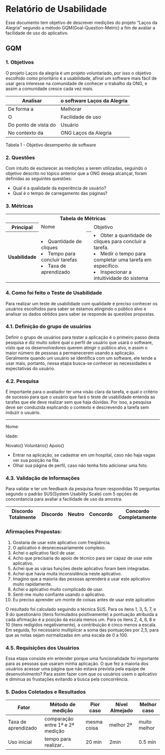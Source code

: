 # Relatório de Usabilidade
Esse documento tem objetivo de descrever medições do projeto “Laços da Alegria” segundo a método GQM(Goal-Question-Metric) a fim de avaliar a facilidade de uso do aplicativo. 
## GQM
### 1. Objetivos
O projeto Laços da alegria é um projeto voluntariado, por isso o objetivo escolhido como prioritário é a usabilidade, afinal um software mais fácil de usar gera interesse na comunidade de conhecer o trabalho da ONG, e assim a comunidade cresce cada vez mais. 


|Analisar             |o software Laços da Alegria|
|---------------------|---------------------------|
|De forma a           |Melhorar                   |
|O                    |Facilidade de uso          |
|Do ponto de vista do |Usuário                    |
|No contexto da       |ONG Laços da Alegria       |

Tabela 1 - Objetivo desempenho de software

### 2. Questões
Com intuito de esclarecer as medições a serem utilizadas, seguindo o objetivo descrito no tópico anterior que a ONG deseja alcançar, foram definidas as seguintes questões:  
* Qual é a qualidade da experiência de usuário?
* Qual é o tempo de carregamento das páginas? 
	
### 3. Métricas

<table>
  <tbody><tr>
    <th colspan="4">Tabela de Métricas</th>
  </tr>
 
 <tr>
 </tr>
<tr>
    <th colspan="1">Principal</th>
   <td colspan="2"> Nome 
  </td>
  <td colspan="2"> Objetivo 
  </td>
</tr>
<tr>
    <th >Usabilidade</th>
   <td  center> 
      <li> Quantidade de cliques </li>
      <li> Tempo para concluir tarefas</li>
      <li> Taxa de aprendizado</li>
  </td>

  <th ></th>
   <td  center> 
      <li> Obter a quantidade de cliques para concluir a tarefa. </li>
      <li> Medir o tempo para completar uma tarefa em específico.</li>
      <li> Inspecionar a intuitividade do sistema </li>
  </td>
</tr>

</table>
		
### 4. Como foi feito o Teste de Usabilidade
Para realizar um teste de usabilidade com qualidade é preciso conhecer os usuários escolhidos para saber se estamos atingindo o público alvo e analisar os dados obtidos para saber se responde às questões propostas. 

### 4.1. Definição do grupo de usuários
Definir o grupo de usuários para testar a aplicação é o primeiro passo desta pesquisa e diz muito sobre qual o perfil de usuário que usará o software, visto que os desenvolvedores querem atingir o público alvo, e assim o maior número de pessoas a permanecerem usando a aplicação. Geralmente quando um usuário se identifica com um software, ele tende a usar mais, portanto, nessa etapa  busca-se conhecer as necessidades e expectativas do usuário.

### 4.2. Pesquisa
É importante para o avaliador ter uma visão clara da tarefa, e qual o critério de sucesso para que o usuário que fará o teste de usabilidade entenda as tarafas que ele deve realizar sem que haja dúvidas. Por isso, a pesquisa deve ser conduzida explicando o contexto e descrevendo a tarefa sem induzir o usuário.

----
Nome:

Idade:

Novato() Voluntário() Apoio()

*  Entrar na aplicação, se cadastrar em um hospital, caso não haja vagas ver sua posição na fila.
* Olhar sua página de perfil, caso não tenha foto adicionar uma foto.

### 4.3. Validação de Informações
Para validar e ter um feedback da pesquisa foram respondidas 10 perguntas segundo o padrão SUS(System Usability Scale) com 5 opções de concordancia para avaliar a facilidade de uso da amostra.

|Discordo Totalmente|Discordo|Neutro|Concordo|Concordo Completamente|
|-------------------|--------|------|--------|----------------------|

### Afirmações Propostas:
1. Gostaria de usar este aplicativo com freqüência.
2. O aplicativo é desnecessariamente complexo.
3. Achei o aplicativo fácil de usar.
4. Acho que precisaria do apoio de técnico para ser capaz de usar este aplicativo.
5. Achei que as várias funções deste aplicativo foram bem integradas.
6. Achei que havia muita inconsistência neste aplicativo.
7. Imagino que a maioria das pessoas aprenderá a usar este aplicativo muito rapidamente.
8. Achei o aplicativo muito complicado de usar.
9. Senti-me muito confiante usando o aplicativo.
10. Eu preciso aprender um monte de coisas antes de usar este aplicativo

O resultado foi calculado seguindo a técnica SUS. Para os itens 1, 3, 5, 7, e 9 do questionário (itens formulados
positivamente) a pontuação atribuida a cada afirmação é a
posição da escala menos um. Para os itens 2, 4, 6, 8 e 10 (itens
redigidos negativamente), a contribuição é cinco menos a
escala. Em seguida, foi necessário multiplicar a soma das
pontuações por 2,5, para que as notas sejam normalizadas em
uma escala de 0 a 100.

### 4.5. Requisições dos Usuários
Essa etapa consiste em entender porque uma funcionalidade foi importante para as pessoas que usaram minha aplicação. O que fez a maioria dos usuários acessar uma página que não estava prevista pela equipe de desenvolvimento? Para assim fazer com que os usuários usem o aplicativo e diminua as frustações evitando a busca pela concorrência.

### 5. Dados Coletados e Resultados

|Fator              |Método de medição               |Pior caso  |Nível Almejado|Melhor caso  |
|-------------------|--------------------------------|-----------|--------------|-------------|
|Taxa de aprendizado|comparação entre 1ª e 2ª medição|mesma coisa|melhor 2ª     |muito melhor |
|Uso inicial|tempo para realizar..|20 min|2min|0.5 min|
